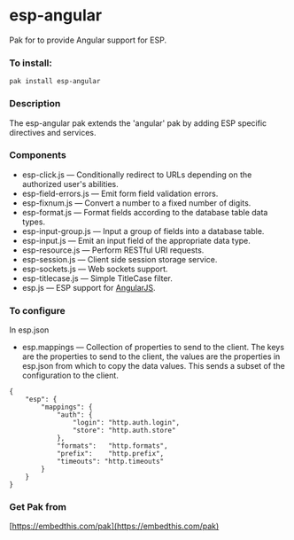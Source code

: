esp-angular
===

Pak for to provide Angular support for ESP.

### To install:

    pak install esp-angular

### Description

The esp-angular pak extends the 'angular' pak by adding ESP specific directives and services.

### Components 

* esp-click.js &mdash; Conditionally redirect to URLs depending on the authorized user's abilities.
* esp-field-errors.js &mdash; Emit form field validation errors.
* esp-fixnum.js &mdash; Convert a number to a fixed number of digits.
* esp-format.js &mdash; Format fields according to the database table data types.
* esp-input-group.js &mdash; Input a group of fields into a database table.
* esp-input.js &mdash; Emit an input field of the appropriate data type.
* esp-resource.js &mdash; Perform RESTful URI requests.
* esp-session.js &mdash; Client side session storage service.
* esp-sockets.js &mdash; Web sockets support.
* esp-titlecase.js &mdash; Simple TitleCase filter.
* esp.js &mdash; ESP support for [AngularJS](http://angularjs.org).

### To configure

In esp.json

* esp.mappings &mdash; Collection of properties to send to the client. The keys are the properties to send to the client,
    the values are the properties in esp.json from which to copy the data values. This sends a subset of the configuration
    to the client.

```
{
    "esp": {
        "mappings": {
            "auth": {
                "login": "http.auth.login",
                "store": "http.auth.store"
            },
            "formats":   "http.formats",
            "prefix":    "http.prefix",
            "timeouts": "http.timeouts"
        }
    }
}
```

### Get Pak from

[https://embedthis.com/pak](https://embedthis.com/pak)
